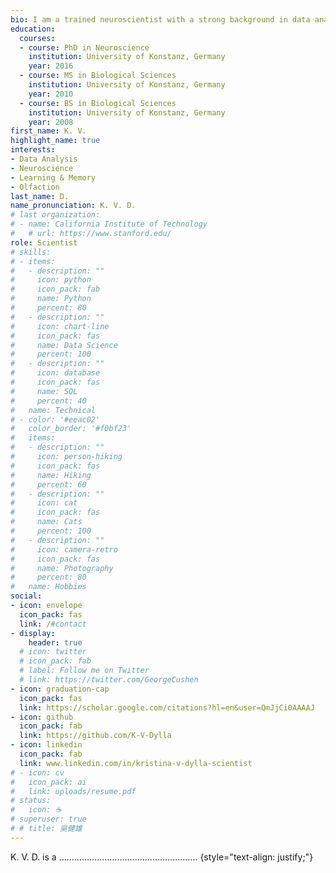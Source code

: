 ```yaml
---
bio: I am a trained neuroscientist with a strong background in data analysis.
education:
  courses:
  - course: PhD in Neuroscience
    institution: University of Konstanz, Germany
    year: 2016
  - course: MS in Biological Sciences
    institution: University of Konstanz, Germany
    year: 2010
  - course: BS in Biological Sciences
    institution: University of Konstanz, Germany
    year: 2008
first_name: K. V.
highlight_name: true
interests:
- Data Analysis
- Neuroscience
- Learning & Memory
- Olfaction
last_name: D.
name_pronunciation: K. V. D.
# last organization:
# - name: California Institute of Technology
#   # url: https://www.stanford.edu/
role: Scientist
# skills:
# - items:
#   - description: ""
#     icon: python
#     icon_pack: fab
#     name: Python
#     percent: 80
#   - description: ""
#     icon: chart-line
#     icon_pack: fas
#     name: Data Science
#     percent: 100
#   - description: ""
#     icon: database
#     icon_pack: fas
#     name: SQL
#     percent: 40
#   name: Technical
# - color: '#eeac02'
#   color_border: '#f0bf23'
#   items:
#   - description: ""
#     icon: person-hiking
#     icon_pack: fas
#     name: Hiking
#     percent: 60
#   - description: ""
#     icon: cat
#     icon_pack: fas
#     name: Cats
#     percent: 100
#   - description: ""
#     icon: camera-retro
#     icon_pack: fas
#     name: Photography
#     percent: 80
#   name: Hobbies
social:
- icon: envelope
  icon_pack: fas
  link: /#contact
- display:
    header: true
  # icon: twitter
  # icon_pack: fab
  # label: Follow me on Twitter
  # link: https://twitter.com/GeorgeCushen
- icon: graduation-cap
  icon_pack: fas
  link: https://scholar.google.com/citations?hl=en&user=QmJjCi0AAAAJ
- icon: github
  icon_pack: fab
  link: https://github.com/K-V-Dylla
- icon: linkedin
  icon_pack: fab
  link: www.linkedin.com/in/kristina-v-dylla-scientist
# - icon: cv
#   icon_pack: ai
#   link: uploads/resume.pdf
# status:
#   icon: ☕️
# superuser: true
# # title: 吳健雄
---
```


K. V. D. is a .......................................................
{style="text-align: justify;"}
